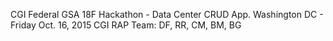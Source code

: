 CGI Federal
GSA 18F Hackathon - Data Center CRUD App.
Washington DC - Friday Oct. 16, 2015
CGI RAP Team: DF, RR, CM, BM, BG
